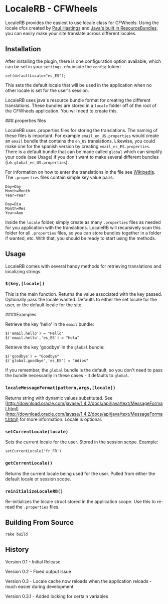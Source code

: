 LocaleRB - CFWheels
========================

[localerb]: http://cfg11n.blogspot.com/2006/03/javarbrbjava-cfcs-updated.html "LocaleRB"
[resourceb]: http://java.sun.com/developer/technicalArticles/Intl/ResourceBundles/ "Resource Bundles"

LocaleRB provides the easiest to use locale class for CFWheels. Using the locale cfcs created by [Paul Hastings][localerb] and [Java's built in ResourceBundles][resourceb], you can easily make your site translate across different locales. 

Installation
------------

After installing the plugin, there is one configuration option available, which can be set in your `settings.cfm` inside the `config` folder:

	set(defaultLocale="es_ES");
	
This sets the default locale that will be used in the application when no other locale is set for the user's session.

LocaleRB uses java's resource bundle format for creating the different translations. These bundles are stored in a `locale` folder off of the root of the CFWheels application. You will need to create this.

###.properties files

LocaleRB uses .properties files for storing the translations. The naming of these files is important. For example `email_en_US.properties` would create an `email` bundle that contains the `en_US` translations. Likewise, you could make one for the spanish version by creating `email_es_ES.properties`. There is a default bundle that can be made called `global` which can simplify your code (see Usage) if you don't want to make several different bundles (i.e. `global_en_US.properties`).

For information on how to enter the translations in the file see [Wikipedia](http://en.wikipedia.org/wiki/.properties). The `.properties` files contain simple key value pairs:

	Day=Day
	Month=Month
	Year=Year
	
	Day=Dia
	Month=Mes
	Year=Ano

Inside the `locale` folder, simply create as many `.properties` files as needed for you application with the translations. LocaleRB will recursively scan this folder for all `.properties` files, so you can store bundles together in a folder if wanted, etc. With that, you should be ready to start using the methods.

Usage
----------

LocaleRB comes with several handy methods for retrieving translations and localizing strings.

### `$(key,[locale])`

This is the main function. Returns the value associated with the key passed. Optionally pass the locale wanted. Defaults to either the set locale for the user, or the default locale for the site.

####Examples

Retrieve the key 'hello' in the `email` bundle:

	$('email.hello') = "Hello"
	$('email.hello','es_ES') = "Hola"
	
Retrieve the key 'goodbye' in the `global` bundle:

	$('goodbye') = "Goodbye"
	$('global.goodbye','es_ES') = "Adios"
	
If you remember, the `global` bundle is the default, so you don't need to pass the bundle necessarily in these cases - it defaults to `global`.

### `localeMessageFormat(pattern,args,[locale])`

Returns string with dynamic values substituted. See [http://download.oracle.com/javase/1.4.2/docs/api/java/text/MessageFormat.html](http://download.oracle.com/javase/1.4.2/docs/api/java/text/MessageFormat.html) for more information. Locale is optional.

### `setCurrentLocale(locale)`

Sets the current locale for the user. Stored in the session scope. Example:

	setCurrentLocale('fr_FR')

### `getCurrentLocale()`

Returns the current locale being used for the user. Pulled from either the default locale or session scope.

### `reinitializeLocaleRB()`

Re-initializes the locale struct stored in the application scope. Use this to re-read the `.properties` files.

Building From Source
--------------------

	rake build

History
------------

Version 0.1 - Initial Release

Version 0.2 - Fixed output issue

Version 0.3 - Locale cache now reloads when the application reloads - much easier during development

Version 0.3.1 - Added locking for certain variables